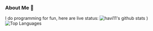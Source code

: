 ### About Me 🙂
   I do programming for fun, here are live status:
   ![havi11's github stats](
https://github-readme-stats.vercel.app/api?username=havi11&count_private=true&show_icons=true&theme=merko&custom_title=My%20stats&hide_border=true&hide_title=true%20)
)
![Top Languages](
https://github-readme-stats.vercel.app/api/top-langs/?username=havi11&layout=compact&theme=merko&custom_title=My%20most%20used%20languages&hide_border=true
)
<!--
**havi11/havi11** is a ✨ _special_ ✨ repository because its `README.md` (this file) appears on your GitHub profile.

Here are some ideas to get you started:

- 🔭 I’m currently working on ...
- 🌱 I’m currently learning ...
- 👯 I’m looking to collaborate on ...
- 🤔 I’m looking for help with ...
- 💬 Ask me about ...
- 📫 How to reach me: ...
- 😄 Pronouns: ...
- ⚡ Fun fact: ...
-->
